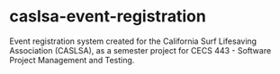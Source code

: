 # caslsa-event-registration
 Event registration system created for the California Surf Lifesaving Association (CASLSA), as a semester project for CECS 443 - Software Project Management and Testing.
